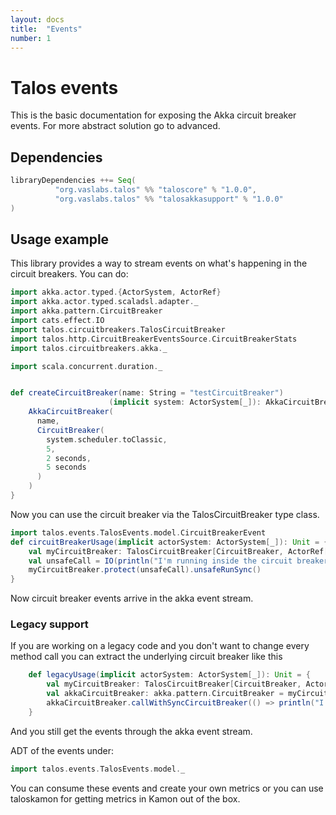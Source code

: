 ```yaml
---
layout: docs
title:  "Events"
number: 1
---
```



# Talos events

This is the basic documentation for exposing the Akka circuit breaker events. For more abstract solution go to advanced.

## Dependencies

```sbt
libraryDependencies ++= Seq(
          "org.vaslabs.talos" %% "taloscore" % "1.0.0",
          "org.vaslabs.talos" %% "talosakkasupport" % "1.0.0"
)
```
## Usage example

This library provides a way to stream events on what's happening in the circuit breakers. You can do:

```scala mdoc:silent
import akka.actor.typed.{ActorSystem, ActorRef}
import akka.actor.typed.scaladsl.adapter._
import akka.pattern.CircuitBreaker
import cats.effect.IO
import talos.circuitbreakers.TalosCircuitBreaker
import talos.http.CircuitBreakerEventsSource.CircuitBreakerStats
import talos.circuitbreakers.akka._

import scala.concurrent.duration._


def createCircuitBreaker(name: String = "testCircuitBreaker")
                      (implicit system: ActorSystem[_]): AkkaCircuitBreaker.Instance = {
    AkkaCircuitBreaker(
      name,
      CircuitBreaker(
        system.scheduler.toClassic,
        5,
        2 seconds,
        5 seconds
      )
    )
}

```

Now you can use the circuit breaker via the TalosCircuitBreaker type class.
```scala mdoc:silent
import talos.events.TalosEvents.model.CircuitBreakerEvent
def circuitBreakerUsage(implicit actorSystem: ActorSystem[_]): Unit = {
    val myCircuitBreaker: TalosCircuitBreaker[CircuitBreaker, ActorRef[CircuitBreakerEvent], IO] = createCircuitBreaker()
    val unsafeCall = IO(println("I'm running inside the circuit breaker"))
    myCircuitBreaker.protect(unsafeCall).unsafeRunSync()
}
```

Now circuit breaker events arrive in the akka event stream.

### Legacy support
If you are working on a legacy code and you don't want to change every method call you can extract the underlying circuit breaker like this
```scala mdoc:silent
    def legacyUsage(implicit actorSystem: ActorSystem[_]): Unit = {
        val myCircuitBreaker: TalosCircuitBreaker[CircuitBreaker, ActorRef[CircuitBreakerEvent], IO] = createCircuitBreaker()
        val akkaCircuitBreaker: akka.pattern.CircuitBreaker = myCircuitBreaker.circuitBreaker.unsafeRunSync()
        akkaCircuitBreaker.callWithSyncCircuitBreaker(() => println("I'm running inside the circuit breaker"))
    }
```
And you still get the events through the akka event stream.

ADT of the events under:

```scala mdoc:silent
import talos.events.TalosEvents.model._
```

You can consume these events and create your own metrics or you can use taloskamon for getting metrics in Kamon out of the box. 

